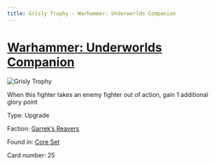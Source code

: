 ```yaml
---
title: Grisly Trophy - Warhammer: Underworlds Companion
---
```


# [Warhammer: Underworlds Companion](https://guidokessels.github.io/wh-underworlds)

  

![Grisly Trophy](https://warhammerunderworlds.com/wp-content/uploads/sites/6/2017/12/025_ENG-Grisly-Trophy.png)

When this fighter takes an enemy fighter out of action, gain 1 additional glory point

Type: Upgrade

Faction: [Garrek’s Reavers](https://guidokessels.github.io/wh-underworlds/factions/garreks-reavers)

Found in: [Core Set](https://guidokessels.github.io/wh-underworlds/locations/core-set)

Card number: 25
